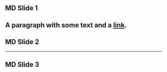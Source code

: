 ## MD Slide 1
A paragraph with some text and a [link](https://hakim.se).
---
## MD Slide 2
---
## MD Slide 3
